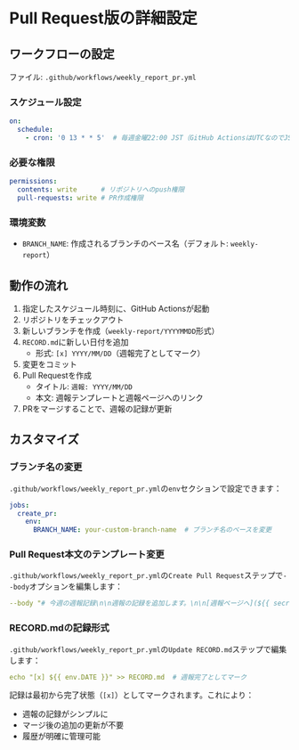 # Pull Request版の詳細設定

## ワークフローの設定

ファイル: `.github/workflows/weekly_report_pr.yml`

### スケジュール設定

```yaml
on:
  schedule:
    - cron: '0 13 * * 5'  # 毎週金曜22:00 JST（GitHub ActionsはUTCなのでJST-9）
```

### 必要な権限

```yaml
permissions:
  contents: write      # リポジトリへのpush権限
  pull-requests: write # PR作成権限
```

### 環境変数

- `BRANCH_NAME`: 作成されるブランチのベース名（デフォルト: `weekly-report`）

## 動作の流れ

1. 指定したスケジュール時刻に、GitHub Actionsが起動
2. リポジトリをチェックアウト
3. 新しいブランチを作成（`weekly-report/YYYYMMDD`形式）
4. `RECORD.md`に新しい日付を追加
   - 形式: `[x] YYYY/MM/DD`（週報完了としてマーク）
5. 変更をコミット
6. Pull Requestを作成
   - タイトル: `週報: YYYY/MM/DD`
   - 本文: 週報テンプレートと週報ページへのリンク
7. PRをマージすることで、週報の記録が更新

## カスタマイズ

### ブランチ名の変更

`.github/workflows/weekly_report_pr.yml`の`env`セクションで設定できます：

```yaml
jobs:
  create_pr:
    env:
      BRANCH_NAME: your-custom-branch-name  # ブランチ名のベースを変更
```

### Pull Request本文のテンプレート変更

`.github/workflows/weekly_report_pr.yml`の`Create Pull Request`ステップで`--body`オプションを編集します：

```yaml
--body "# 今週の週報記録\n\n週報の記録を追加します。\n\n[週報ページへ](${{ secrets.WEEKLY_PAGE_URL }})"
```

### RECORD.mdの記録形式

`.github/workflows/weekly_report_pr.yml`の`Update RECORD.md`ステップで編集します：

```yaml
echo "[x] ${{ env.DATE }}" >> RECORD.md  # 週報完了としてマーク
```

記録は最初から完了状態（`[x]`）としてマークされます。これにより：
- 週報の記録がシンプルに
- マージ後の追加の更新が不要
- 履歴が明確に管理可能 